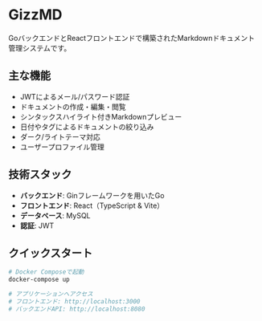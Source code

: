 # GizzMD

GoバックエンドとReactフロントエンドで構築されたMarkdownドキュメント管理システムです。

## 主な機能

- JWTによるメール/パスワード認証
- ドキュメントの作成・編集・閲覧
- シンタックスハイライト付きMarkdownプレビュー
- 日付やタグによるドキュメントの絞り込み
- ダーク/ライトテーマ対応
- ユーザープロファイル管理

## 技術スタック

- **バックエンド**: Ginフレームワークを用いたGo
- **フロントエンド**: React（TypeScript & Vite）
- **データベース**: MySQL
- **認証**: JWT

## クイックスタート

```bash
# Docker Composeで起動
docker-compose up

# アプリケーションへアクセス
# フロントエンド: http://localhost:3000
# バックエンドAPI: http://localhost:8080
```
